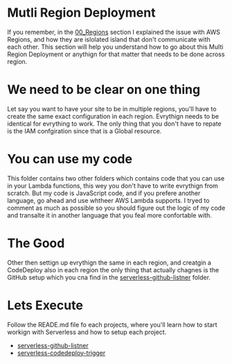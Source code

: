 # Mutli Region Deployment

If you remember, in the [00_Regions](https://github.com/davidgatti/How-to-think-about-the-AWS-infrastructure/tree/master/00_Regions) section I explained the issue with AWS Regions, and how they are islolated island that don't communicate with each other. This section will help you understand how to go about this Multi Region Deployment or anythign for that matter that needs to be done across region. 

# We need to be clear on one thing

Let say you want to have your site to be in multiple regions, you'll have to create the same exact configuration in each region. Evrythign needs to be identical for evrything to work. The only thing that you don't have to repate is the IAM confgiration since that is a Global resource. 

# You can use my code

This folder contains two other folders which contains code that you can use in your Lambda functions, this wey you don't have to write evrythign from scratch. But my code is JavaScript code, and if you prefere another language, go ahead and use whtheer AWS Lambda supports. I tryed to comment as much as possible so you should figure out the logic of my code and transalte it in another language that you feal more confortable with. 

# The Good

Other then settign up evrythign the same in each region, and creatgin a CodeDeploy also in each region the only thing that actually chagnes is the GitHub setup which you cna find in the [serverless-github-listner](https://github.com/davidgatti/How-to-think-about-the-AWS-infrastructure/tree/master/10_CodeDeploy/01_Github%20to%20S3%20to%20AWS/serverless-github-listner) folder.

# Lets Execute 

Follow the READE.md file fo each projects, where you'll learn how to start workign with Serverless and how to setup each project.

- [serverless-github-listner](https://github.com/davidgatti/How-to-think-about-the-AWS-infrastructure/tree/master/xx_Blueprints/01_CodeDeploy/01_Github%20to%20S3%20to%20AWS/serverless-github-listner)
- [serverless-codedeploy-trigger](https://github.com/davidgatti/How-to-think-about-the-AWS-infrastructure/tree/master/xx_Blueprints/01_CodeDeploy/01_Github%20to%20S3%20to%20AWS/serverless-codedeploy-trigger)
